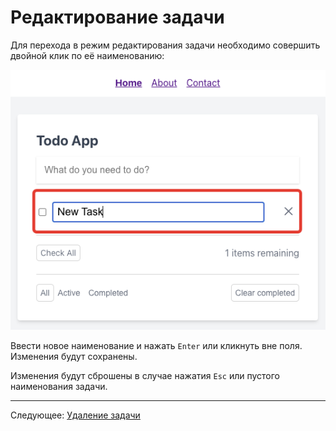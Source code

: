 # Редактирование задачи

Для перехода в режим редактирования задачи необходимо совершить двойной клик по её наименованию:

![](images/001.png)

Ввести новое наименование и нажать `Enter` или кликнуть вне поля. Изменения будут сохранены.

Изменения будут сброшены в случае нажатия `Esc` или пустого наименования задачи.


---

Следующее: [Удаление задачи](../06-delete-task/README.md)